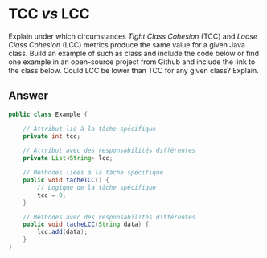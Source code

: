 # TCC *vs* LCC

Explain under which circumstances *Tight Class Cohesion* (TCC) and *Loose Class Cohesion* (LCC) metrics produce the same value for a given Java class. Build an example of such as class and include the code below or find one example in an open-source project from Github and include the link to the class below. Could LCC be lower than TCC for any given class? Explain.

## Answer
```java
public class Example {

    // Attribut lié à la tâche spécifique
    private int tcc;

    // Attribut avec des responsabilités différentes
    private List<String> lcc;

    // Méthodes liées à la tâche spécifique
    public void tacheTCC() {
        // Logique de la tâche spécifique
        tcc = 0;
    }

    // Méthodes avec des responsabilités différentes
    public void tacheLCC(String data) {
        lcc.add(data);
    }
}
```

